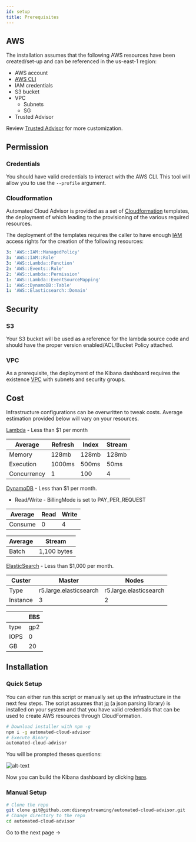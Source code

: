 ```yaml
---
id: setup
title: Prerequisites
---
```


## AWS

The installation assumes that the following AWS resources have been created/set-up and can be referenced in the us-east-1 region:

- AWS account
- [AWS CLI](https://aws.amazon.com/cli/)
- IAM credentials
- S3 bucket
- VPC
  - Subnets
  - SG
- Trusted Advisor

Review [Trusted Advisor](https://aws.amazon.com/premiumsupport/ta-iam/) for more customization.

## Permission

### Credentials

You should have valid credentials to interact with the AWS CLI. This tool will allow you to use the `--profile` argument.

### Cloudformation

Automated Cloud Advisor is provided as a set of [Cloudformation](https://aws.amazon.com/cloudformation/) templates, the deployment of which leading to the provisioning of the various required resources.

The deployment of the templates requires the caller to have enough [IAM](https://aws.amazon.com/iam/) access rights for the creation of the following resources:

```yml
3: 'AWS::IAM::ManagedPolicy'
3: 'AWS::IAM::Role'
3: 'AWS::Lambda::Function'
2: 'AWS::Events::Rule'
2: 'AWS::Lambda::Permission'
1: 'AWS::Lambda::EventSourceMapping'
1: 'AWS::DynamoDB::Table'
1: 'AWS::Elasticsearch::Domain'
```

## Security

### S3

Your S3 bucket will be used as a reference for the lambda source code and should have the proper version enabled/ACL/Bucket Policy attached.

### VPC

As a prerequisite, the deployment of the Kibana dashboard requires the existence [VPC](https://aws.amazon.com/vpc/) with subnets and security groups.

## Cost

Infrastructure configurations can be overwritten to tweak costs. Average estimation provided below will vary on your resources.

[Lambda](https://aws.amazon.com/lambda/pricing/) - Less than $1 per month

|Average    |Refresh|Index|Stream|
|-----------|-------|-----|-----|
|Memory     |128mb  |128mb|128mb|
|Execution  |1000ms |500ms|50ms |
|Concurrency|1      |100  |4    |

[DynamoDB](https://aws.amazon.com/dynamodb/pricing/) - Less than $1 per month.

- Read/Write - BillingMode is set to PAY_PER_REQUEST

|Average|Read|Write|
|-------|----|-----|
|Consume|0   |4    |

|Average|Stream   |
|-------|---------|
|Batch|1,100 bytes|

[ElasticSearch](https://aws.amazon.com/elasticsearch-service/pricing/?nc=sn&loc=3) - Less than $1,000 per month.

|Custer  |Master                |Nodes                 |
|--------|----------------------|----------------------|
|Type    |r5.large.elasticsearch|r5.large.elasticsearch|
|Instance|3                     |2                     |

|       |EBS|
|-------|---|
|type   |gp2|
|IOPS   |0  |
|GB     |20 |

## Installation

### Quick Setup

You can either run this script or manually set up the infrastructure in the next few steps. The script assumes that [jq](https://stedolan.github.io/jq/) (a json parsing library) is installed on your system and that you have valid credentials that can be used to create AWS resources through CloudFormation.

```bash
# Download installer with npm -g
npm i -g automated-cloud-advisor
# Execute Binary
automated-cloud-advisor
```

You will be prompted theses questions:

![alt-text](/automated-cloud-advisor/img/installation.png)

Now you can build the Kibana dashboard by clicking [here](https://disneystreaming.github.io/automated-cloud-advisor/docs/view).

### Manual Setup

```bash
# Clone the repo
git clone git@github.com:disneystreaming/automated-cloud-advisor.git
# Change directory to the repo
cd automated-cloud-advisor
```

Go to the next page ->
